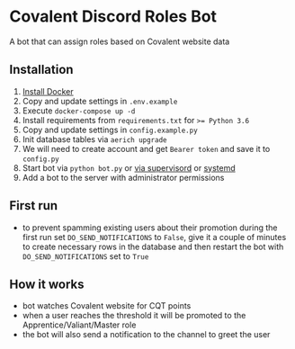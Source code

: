 # Covalent Discord Roles Bot

A bot that can assign roles based on Covalent website data


## Installation
1. [Install Docker](https://docs.docker.com/engine/install/ubuntu/)
2. Copy and update settings in `.env.example`
3. Execute `docker-compose up -d`
4. Install requirements from `requirements.txt` for `>= Python 3.6`
5. Copy and update settings in `config.example.py`
6. Init database tables via `aerich upgrade`
7. We will need to create account and get `Bearer token` and save it to `config.py`
8. Start bot via `python bot.py` or [via supervisord](http://supervisord.org/) or [systemd](https://es.wikipedia.org/wiki/Systemd)
9. Add a bot to the server with administrator permissions


## First run
- to prevent spamming existing users about their promotion during the first run set `DO_SEND_NOTIFICATIONS` to `False`, give it a couple of minutes to create necessary rows in the database and then restart the bot with `DO_SEND_NOTIFICATIONS` set to `True`


## How it works
- bot watches Covalent website for CQT points
- when a user reaches the threshold it will be promoted to the Apprentice/Valiant/Master role
- the bot will also send a notification to the channel to greet the user
